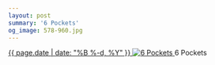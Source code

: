 ```yaml
---
layout: post
summary: '6 Pockets'
og_image: 578-960.jpg
---
```


<p>
 <time>
  <a href="/578">
   {{ page.date | date: "%B %-d, %Y" }}
  </a>
 </time>
 <a href="/578">
  <img alt="6 Pockets" data-taken="11/26/2016" sizes="(min-width: 700px) 50vw, calc(100vw - 2rem)" src="{{ site.assets_url }}/578-480.jpg" srcset="{{ site.assets_url }}/578-240.jpg 240w, {{ site.assets_url }}/578-480.jpg 480w, {{ site.assets_url }}/578-720.jpg 720w, {{ site.assets_url }}/578-960.jpg 960w"/>
 </a>
 <span>
  6 Pockets
 </span>
</p>
